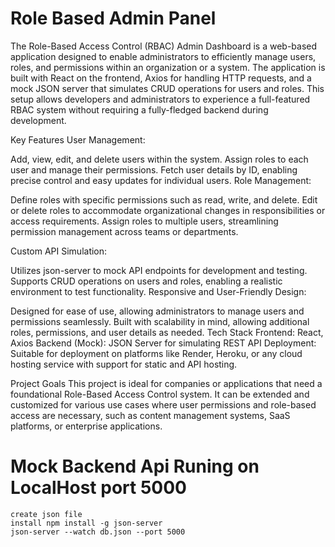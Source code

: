 # Role Based Admin Panel
The Role-Based Access Control (RBAC) Admin Dashboard is a web-based application designed to enable administrators to efficiently manage users, roles, and permissions within an organization or a system. The application is built with React on the frontend, Axios for handling HTTP requests, and a mock JSON server that simulates CRUD operations for users and roles. This setup allows developers and administrators to experience a full-featured RBAC system without requiring a fully-fledged backend during development.

Key Features
User Management:

Add, view, edit, and delete users within the system.
Assign roles to each user and manage their permissions.
Fetch user details by ID, enabling precise control and easy updates for individual users.
Role Management:

Define roles with specific permissions such as read, write, and delete.
Edit or delete roles to accommodate organizational changes in responsibilities or access requirements.
Assign roles to multiple users, streamlining permission management across teams or departments.

Custom API Simulation:

Utilizes json-server to mock API endpoints for development and testing.
Supports CRUD operations on users and roles, enabling a realistic environment to test functionality.
Responsive and User-Friendly Design:

Designed for ease of use, allowing administrators to manage users and permissions seamlessly.
Built with scalability in mind, allowing additional roles, permissions, and user details as needed.
Tech Stack
Frontend: React, Axios
Backend (Mock): JSON Server for simulating REST API
Deployment: Suitable for deployment on platforms like Render, Heroku, or any cloud hosting service with support for static and API hosting.


Project Goals
This project is ideal for companies or applications that need a foundational Role-Based Access Control system. It can be extended and customized for various use cases where user permissions and role-based access are necessary, such as content management systems, SaaS platforms, or enterprise applications.


# Mock Backend Api Runing on LocalHost port 5000
    create json file
    install npm install -g json-server
    json-server --watch db.json --port 5000   


